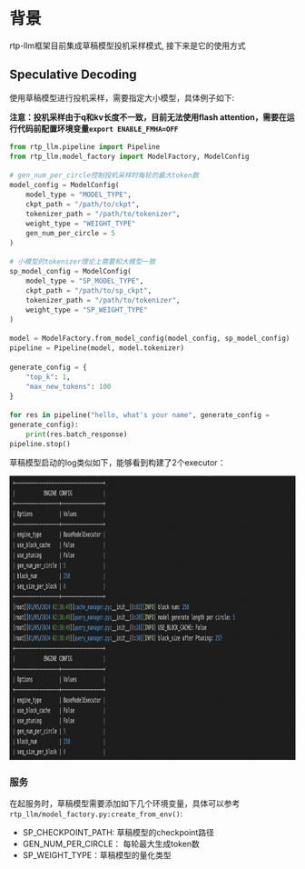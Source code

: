 # 背景
rtp-llm框架目前集成草稿模型投机采样模式, 接下来是它的使用方式
## Speculative Decoding
使用草稿模型进行投机采样，需要指定大小模型，具体例子如下:

**注意：投机采样由于q和kv长度不一致，目前无法使用flash attention，需要在运行代码前配置环境变量`export ENABLE_FMHA=OFF`**
``` python
from rtp_llm.pipeline import Pipeline
from rtp_llm.model_factory import ModelFactory, ModelConfig

# gen_num_per_circle控制投机采样时每轮的最大token数
model_config = ModelConfig(
    model_type = "MODEL_TYPE",
    ckpt_path = "/path/to/ckpt",
    tokenizer_path = "/path/to/tokenizer",
    weight_type = "WEIGHT_TYPE"    
    gen_num_per_circle = 5
)

# 小模型的tokenizer理论上需要和大模型一致
sp_model_config = ModelConfig(
    model_type = "SP_MODEL_TYPE",
    ckpt_path = "/path/to/sp_ckpt",
    tokenizer_path = "/path/to/tokenizer",
    weight_type = "SP_WEIGHT_TYPE"
)

model = ModelFactory.from_model_config(model_config, sp_model_config)
pipeline = Pipeline(model, model.tokenizer)

generate_config = {
    "top_k": 1,
    "max_new_tokens": 100
}

for res in pipeline("hello, what's your name", generate_config =
generate_config):
    print(res.batch_response)
pipeline.stop()
```
草稿模型启动的log类似如下，能够看到构建了2个executor：

<img src="pics/sp_decoding_image.png" width = "1000" height = "500" alt="图片名称"/>

### 服务
在起服务时，草稿模型需要添加如下几个环境变量，具体可以参考`rtp_llm/model_factory.py:create_from_env()`:
- SP_CHECKPOINT_PATH: 草稿模型的checkpoint路径
- GEN_NUM_PER_CIRCLE： 每轮最大生成token数
- SP_WEIGHT_TYPE：草稿模型的量化类型
